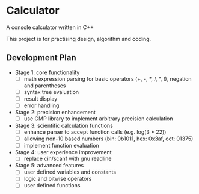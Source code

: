 # Calculator
A console calculator written in C++

This project is for practising design, algorithm and coding.

## Development Plan
* Stage 1: core functionality
  - [ ] math expression parsing for basic operators (+, -, \*, /, ^, !), negation and parentheses
  - [ ] syntax tree evaluation
  - [ ] result display
  - [ ] error handling
  
* Stage 2: precision enhancement
  - [ ] use GMP library to implement arbitrary precision calculation
  
* Stage 3: scientific calculation functions
  - [ ] enhance parser to accept function calls (e.g. log(3 * 22))
  - [ ] allowing non-10 based numbers (bin: 0b1011, hex: 0x3af, oct: 01375)
  - [ ] implement function evaluation
  
* Stage 4: user experience improvement
  - [ ] replace cin/scanf with gnu readline
  
* Stage 5: advanced features
  - [ ] user defined variables and constants
  - [ ] logic and bitwise operators
  - [ ] user defined functions

